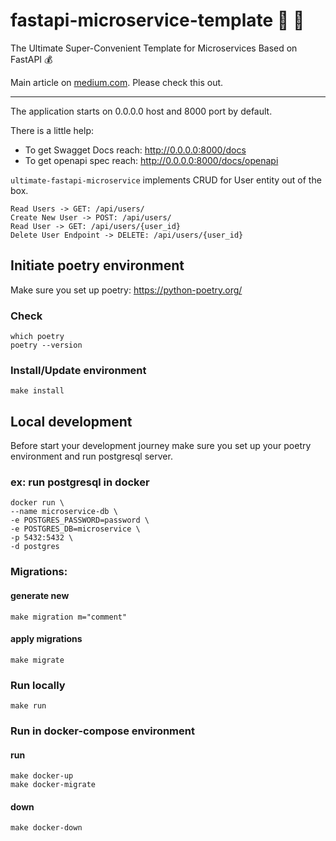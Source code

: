 # fastapi-microservice-template :floppy_disk: :green_heart:
The Ultimate Super-Convenient Template for Microservices Based on FastAPI :moneybag:

Main article on [medium.com](https://medium.com/@artur.rakhmatulin/the-ultimate-super-convenient-template-for-microservices-based-on-fastapi-919abe76699b). Please check this out.

----

The application starts on 0.0.0.0 host and 8000 port by default.

There is a little help:
- To get Swagget Docs reach: http://0.0.0.0:8000/docs
- To get openapi spec reach: http://0.0.0.0:8000/docs/openapi

`ultimate-fastapi-microservice` implements CRUD for User entity out of the box.

```
Read Users -> GET: /api/users/
Create New User -> POST: /api/users/
Read User -> GET: /api/users/{user_id}
Delete User Endpoint -> DELETE: /api/users/{user_id}
```


## Initiate poetry environment
Make sure you set up poetry: https://python-poetry.org/

### Check
    which poetry
    poetry --version

### Install/Update environment

    make install

## Local development
Before start your development journey make sure you set up your poetry environment and run postgresql server.

### ex: run postgresql in docker
    docker run \
    --name microservice-db \
    -e POSTGRES_PASSWORD=password \
    -e POSTGRES_DB=microservice \
    -p 5432:5432 \
    -d postgres

### Migrations:

#### generate new
    make migration m="comment"

#### apply migrations
    make migrate

### Run locally
    make run

### Run in docker-compose environment
    
#### run
    make docker-up
    make docker-migrate

#### down
    make docker-down
